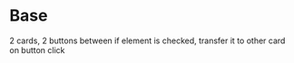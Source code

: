 # Base

2 cards, 2 buttons between
if element is checked, transfer it to other card on button click
